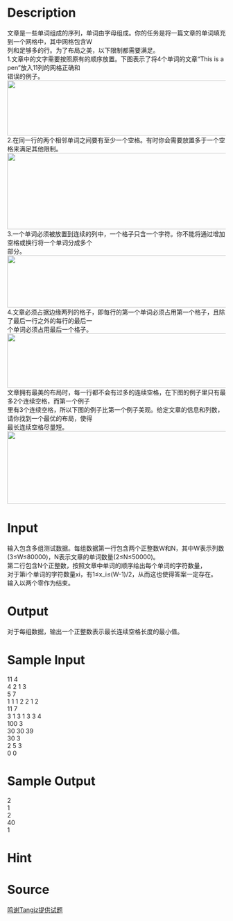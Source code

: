 
# Description

<div class="content"><div>
<div>文章是一些单词组成的序列，单词由字母组成。你的任务是将一篇文章的单词填充到一个网格中，其中网格包含W</div>
<div>列和足够多的行。为了布局之美，以下限制都需要满足。</div>
<div>1.文章中的文字需要按照原有的顺序放置。下图表示了将4个单词的文章“This is a pen”放入11列的网格正确和</div>
<div>错误的例子。</div>
<div><img src="source/bzoj/4692/img/aHR0cHM6Ly9seWRzeS5jb20vSnVkZ2VPbmxpbmUvdXBsb2FkLzIwMTYwOC8xKDIpLnBuZw==.png" width="616" height="127" alt=""/></div>
<div>2.在同一行的两个相邻单词之间要有至少一个空格。有时你会需要放置多于一个空格来满足其他限制。</div>
<div><img src="source/bzoj/4692/img/aHR0cHM6Ly9seWRzeS5jb20vSnVkZ2VPbmxpbmUvdXBsb2FkLzIwMTYwOC8yKDIpLnBuZw==.png" width="573" height="176" alt=""/></div>
<div>3.一个单词必须被放置到连续的列中，一个格子只含一个字符。你不能将通过增加空格或换行将一个单词分成多个</div>
<div>部分。</div>
<div><img src="source/bzoj/4692/img/aHR0cHM6Ly9seWRzeS5jb20vSnVkZ2VPbmxpbmUvdXBsb2FkLzIwMTYwOC8zKDEpLnBuZw==.png" width="554" height="120" alt=""/></div>
<div>4.文章必须占据边缘两列的格子，即每行的第一个单词必须占用第一个格子，且除了最后一行之外的每行的最后一</div>
<div>个单词必须占用最后一个格子。</div>
<div><img src="source/bzoj/4692/img/aHR0cHM6Ly9seWRzeS5jb20vSnVkZ2VPbmxpbmUvdXBsb2FkLzIwMTYwOC80KDEpLnBuZw==.png" width="656" height="125" alt=""/></div>
<div>文章拥有最美的布局时，每一行都不会有过多的连续空格，在下图的例子里只有最多2个连续空格，而第一个例子</div>
<div>里有3个连续空格，所以下图的例子比第一个例子美观。给定文章的信息和列数，请你找到一个最优的布局，使得</div>
<div>最长连续空格尽量短。</div>
<div><img src="source/bzoj/4692/img/aHR0cHM6Ly9seWRzeS5jb20vSnVkZ2VPbmxpbmUvdXBsb2FkLzIwMTYwOC81LnBuZw==.png" width="508" height="167" alt=""/></div>
<div></div>
</div>
<p></p></div>

# Input

<div class="content"><div>输入包含多组测试数据。每组数据第一行包含两个正整数W和N，其中W表示列数(3≤W≤80000)，N表示文章的单词数量(2≤N≤50000)。</div>
<div>第二行包含N个正整数，按照文章中单词的顺序给出每个单词的字符数量，</div>
<div>对于第i个单词的字符数量xi，有1≤x_i≤(W-1)/2，从而这也使得答案一定存在。</div>
<div>输入以两个零作为结束。</div>
<p></p></div>

# Output

<div class="content"><p>对于每组数据，输出一个正整数表示最长连续空格长度的最小值。</p>
<p></p></div>

# Sample Input

<div class="content"><span class="sampledata">11 4<br/>
4 2 1 3<br/>
5 7<br/>
1 1 1 2 2 1 2<br/>
11 7<br/>
3 1 3 1 3 3 4<br/>
100 3<br/>
30 30 39<br/>
30 3<br/>
2 5 3<br/>
0 0</span></div>

# Sample Output

<div class="content"><span class="sampledata">2<br/>
1<br/>
2<br/>
40<br/>
1<br/>
</span></div>

# Hint

<div class="content"><p></p></div>

# Source

<div class="content"><p><a href="problemset.php?search=鸣谢Tangjz提供试题">鸣谢Tangjz提供试题</a></p></div>

